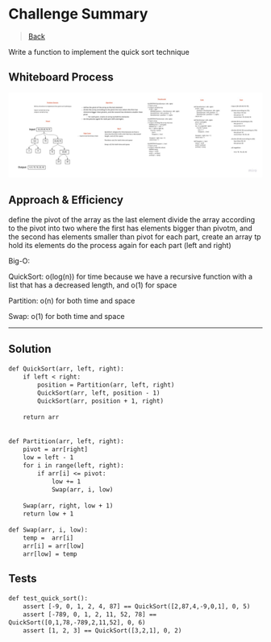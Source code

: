 # Challenge Summary

> [Back](../../README.md)

Write a function to implement the quick sort technique

## Whiteboard Process

![img](./Problem%20Solving%20Whiteboard%20Template.jpg)

## Approach & Efficiency

define the pivot of the array as the last element
divide the array according to the pivot into two where the first has elements bigger than pivotm, and the second has elements smaller than pivot
for each part, create an array tp hold its elements 
do the process again for each part (left and right)

Big-O:

QuickSort: o(log(n)) for time because we have a recursive function with a list that has a decreased length, and o(1) for space  

Partition: o(n) for both time and space

Swap: o(1) for both time and space

---

## Solution

```
def QuickSort(arr, left, right):
    if left < right:
        position = Partition(arr, left, right)
        QuickSort(arr, left, position - 1)
        QuickSort(arr, position + 1, right)

    return arr


def Partition(arr, left, right):
    pivot = arr[right]
    low = left - 1
    for i in range(left, right):
        if arr[i] <= pivot:
            low += 1
            Swap(arr, i, low)

    Swap(arr, right, low + 1)
    return low + 1

def Swap(arr, i, low):
    temp =  arr[i]
    arr[i] = arr[low]
    arr[low] = temp
```

## Tests

```
def test_quick_sort():
    assert [-9, 0, 1, 2, 4, 87] == QuickSort([2,87,4,-9,0,1], 0, 5)
    assert [-789, 0, 1, 2, 11, 52, 78] == QuickSort([0,1,78,-789,2,11,52], 0, 6)
    assert [1, 2, 3] == QuickSort([3,2,1], 0, 2)
```
